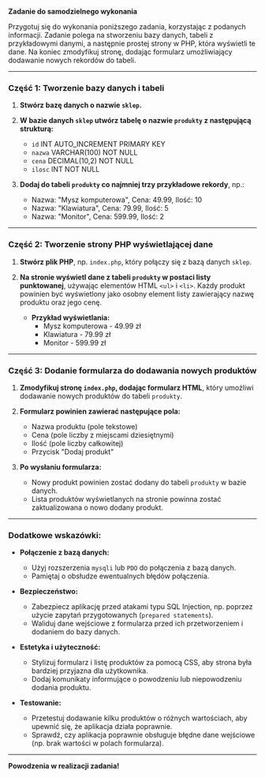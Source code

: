 **Zadanie do samodzielnego wykonania**

Przygotuj się do wykonania poniższego zadania, korzystając z podanych informacji. Zadanie polega na stworzeniu bazy danych, tabeli z przykładowymi danymi, a następnie prostej strony w PHP, która wyświetli te dane. Na koniec zmodyfikuj stronę, dodając formularz umożliwiający dodawanie nowych rekordów do tabeli.

---

### **Część 1: Tworzenie bazy danych i tabeli**

1. **Stwórz bazę danych o nazwie `sklep`.**

2. **W bazie danych `sklep` utwórz tabelę o nazwie `produkty` z następującą strukturą:**
   - `id` INT AUTO_INCREMENT PRIMARY KEY
   - `nazwa` VARCHAR(100) NOT NULL
   - `cena` DECIMAL(10,2) NOT NULL
   - `ilosc` INT NOT NULL

3. **Dodaj do tabeli `produkty` co najmniej trzy przykładowe rekordy**, np.:
   - Nazwa: "Mysz komputerowa", Cena: 49.99, Ilość: 10
   - Nazwa: "Klawiatura", Cena: 79.99, Ilość: 5
   - Nazwa: "Monitor", Cena: 599.99, Ilość: 2

---

### **Część 2: Tworzenie strony PHP wyświetlającej dane**

1. **Stwórz plik PHP**, np. `index.php`, który połączy się z bazą danych `sklep`.

2. **Na stronie wyświetl dane z tabeli `produkty` w postaci listy punktowanej**, używając elementów HTML `<ul>` i `<li>`. Każdy produkt powinien być wyświetlony jako osobny element listy zawierający nazwę produktu oraz jego cenę.

   - **Przykład wyświetlania:**
     - Mysz komputerowa - 49.99 zł
     - Klawiatura - 79.99 zł
     - Monitor - 599.99 zł

---

### **Część 3: Dodanie formularza do dodawania nowych produktów**

1. **Zmodyfikuj stronę `index.php`, dodając formularz HTML**, który umożliwi dodawanie nowych produktów do tabeli `produkty`.

2. **Formularz powinien zawierać następujące pola:**
   - Nazwa produktu (pole tekstowe)
   - Cena (pole liczby z miejscami dziesiętnymi)
   - Ilość (pole liczby całkowitej)
   - Przycisk "Dodaj produkt"

3. **Po wysłaniu formularza:**
   - Nowy produkt powinien zostać dodany do tabeli `produkty` w bazie danych.
   - Lista produktów wyświetlanych na stronie powinna zostać zaktualizowana o nowo dodany produkt.

---

### **Dodatkowe wskazówki:**

- **Połączenie z bazą danych:**
  - Użyj rozszerzenia `mysqli` lub `PDO` do połączenia z bazą danych.
  - Pamiętaj o obsłudze ewentualnych błędów połączenia.

- **Bezpieczeństwo:**
  - Zabezpiecz aplikację przed atakami typu SQL Injection, np. poprzez użycie zapytań przygotowanych (`prepared statements`).
  - Waliduj dane wejściowe z formularza przed ich przetworzeniem i dodaniem do bazy danych.

- **Estetyka i użyteczność:**
  - Stylizuj formularz i listę produktów za pomocą CSS, aby strona była bardziej przyjazna dla użytkownika.
  - Dodaj komunikaty informujące o powodzeniu lub niepowodzeniu dodania produktu.

- **Testowanie:**
  - Przetestuj dodawanie kilku produktów o różnych wartościach, aby upewnić się, że aplikacja działa poprawnie.
  - Sprawdź, czy aplikacja poprawnie obsługuje błędne dane wejściowe (np. brak wartości w polach formularza).

---

**Powodzenia w realizacji zadania!**
